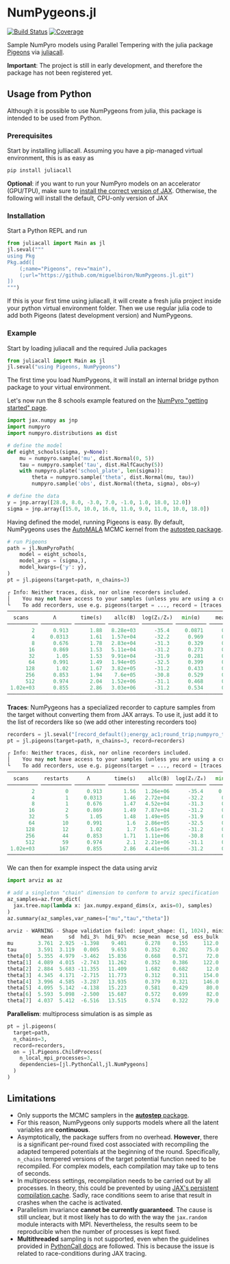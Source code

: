# NumPygeons.jl

[![Build Status](https://github.com/miguelbiron/NumPygeons.jl/actions/workflows/CI.yml/badge.svg?branch=main)](https://github.com/miguelbiron/NumPygeons.jl/actions/workflows/CI.yml?query=branch%3Amain)
[![Coverage](https://codecov.io/gh/miguelbiron/NumPygeons.jl/branch/main/graph/badge.svg)](https://codecov.io/gh/miguelbiron/NumPygeons.jl)

Sample NumPyro models using Parallel Tempering with the julia package
[Pigeons](https://pigeons.run/dev/) via 
[juliacall](https://juliapy.github.io/PythonCall.jl/dev/juliacall/).

**Important**: The project is still in early development, and therefore the 
package has not been registered yet.

## Usage from Python

Although it is possible to use NumPygeons from julia, this package is intended 
to be used from Python.


### Prerequisites

Start by installing julliacall. Assuming you have a pip-managed virtual 
environment, this is as easy as

```python
pip install juliacall
```

**Optional**: if you want to run your NumPyro models on an accelerator (GPU/TPU),
make sure to 
[install the correct version of JAX](https://jax.readthedocs.io/en/latest/installation.html).
Otherwise, the following will install the default, CPU-only version of JAX


### Installation

Start a Python REPL and run

```python
from juliacall import Main as jl
jl.seval("""
using Pkg
Pkg.add([
    (;name="Pigeons", rev="main"),
    (;url="https://github.com/miguelbiron/NumPygeons.jl.git")
])
""")
```

If this is your first time using juliacall, it will create a fresh julia
project inside your python virtual environment folder. Then we use regular
julia code to add both Pigeons (latest development version) and NumPygeons.


### Example

Start by loading juliacall and the required Julia packages 
```python
from juliacall import Main as jl
jl.seval("using Pigeons, NumPygeons")
```
The first time you load NumPygeons, it will install an internal bridge python
package to your virtual environment.

Let's now run the 8 schools example featured on the [NumPyro 
"getting started" page](https://num.pyro.ai/en/stable/getting_started.html).

```python
import jax.numpy as jnp
import numpyro
import numpyro.distributions as dist

# define the model
def eight_schools(sigma, y=None):
    mu = numpyro.sample('mu', dist.Normal(0, 5))
    tau = numpyro.sample('tau', dist.HalfCauchy(5))
    with numpyro.plate('school_plate', len(sigma)):
        theta = numpyro.sample('theta', dist.Normal(mu, tau))
        numpyro.sample('obs', dist.Normal(theta, sigma), obs=y)

# define the data
y = jnp.array([28.0, 8.0, -3.0, 7.0, -1.0, 1.0, 18.0, 12.0])
sigma = jnp.array([15.0, 10.0, 16.0, 11.0, 9.0, 11.0, 10.0, 18.0])
```

Having defined the model, running Pigeons is easy. By default, NumPygeons uses
the [AutoMALA](https://proceedings.mlr.press/v238/biron-lattes24a.html) MCMC kernel
from the [autostep package](https://github.com/UBC-Stat-ML/autostep). 
```python
# run Pigeons
path = jl.NumPyroPath(
    model = eight_schools,
    model_args = (sigma,),
    model_kwargs={'y': y},
)
pt = jl.pigeons(target=path, n_chains=3)

┌ Info: Neither traces, disk, nor online recorders included.
│    You may not have access to your samples (unless you are using a custom recorder, or maybe you just want log(Z)).
└    To add recorders, use e.g. pigeons(target = ..., record = [traces; record_default()])
────────────────────────────────────────────────────────────────────────────
  scans        Λ        time(s)    allc(B)  log(Z₁/Z₀)   min(α)     mean(α) 
────────── ────────── ────────── ────────── ────────── ────────── ──────────
        2      0.913       1.88   8.28e+03      -35.4     0.0871      0.544 
        4     0.0313       1.61   1.57e+04      -32.2      0.969      0.984 
        8      0.676       1.78   2.83e+04      -31.3      0.329      0.662 
       16      0.869       1.53   5.11e+04      -31.2      0.273      0.565 
       32       1.05       1.53   9.91e+04      -31.9      0.281      0.473 
       64      0.991       1.49   1.94e+05      -32.5      0.399      0.504 
      128       1.02       1.67   3.82e+05      -31.2      0.433      0.489 
      256      0.853       1.94    7.6e+05      -30.8      0.529      0.573 
      512      0.974       2.04   1.52e+06      -31.1      0.468      0.513 
 1.02e+03      0.855       2.86   3.03e+06      -31.2      0.534      0.572 
────────────────────────────────────────────────────────────────────────────
```

**Traces**: NumPygeons has a specialized recorder to capture samples from 
the target without converting them from JAX arrays. To use it, just add it to
the list of recorders like so (we add other interesting recorders too)
```python
recorders = jl.seval("[record_default();energy_ac1;round_trip;numpyro_trace]")
pt = jl.pigeons(target=path, n_chains=3, record=recorders)

┌ Info: Neither traces, disk, nor online recorders included.
│    You may not have access to your samples (unless you are using a custom recorder, or maybe you just want log(Z)).
└    To add recorders, use e.g. pigeons(target = ..., record = [traces; record_default()])
─────────────────────────────────────────────────────────────────────────────────────────────────────────────
  scans     restarts      Λ        time(s)    allc(B)  log(Z₁/Z₀)   min(α)     mean(α)    max|ρ|     mean|ρ| 
────────── ────────── ────────── ────────── ────────── ────────── ────────── ────────── ────────── ──────────
        2          0      0.913       1.56   1.26e+06      -35.4     0.0871      0.544          1          1 
        4          1     0.0313       1.46   2.72e+04      -32.2      0.969      0.984      0.991      0.991 
        8          1      0.676       1.47   4.52e+04      -31.3      0.329      0.662      0.993      0.983 
       16          2      0.869       1.49   7.87e+04      -31.2      0.273      0.565      0.992      0.951 
       32          5       1.05       1.48   1.49e+05      -31.9      0.281      0.473      0.995      0.995 
       64         10      0.991        1.6   2.86e+05      -32.5      0.399      0.504      0.987      0.986 
      128         12       1.02        1.7   5.61e+05      -31.2      0.433      0.489      0.989      0.981 
      256         44      0.853       1.71   1.11e+06      -30.8      0.529      0.573      0.991       0.99 
      512         59      0.974        2.1   2.21e+06      -31.1      0.468      0.513      0.991      0.988 
 1.02e+03        167      0.855       2.86   4.41e+06      -31.2      0.534      0.572      0.992      0.992 
─────────────────────────────────────────────────────────────────────────────────────────────────────────────
```

We can then for example inspect the data using arviz
```python
import arviz as az

# add a singleton "chain" dimension to conform to arviz specification
az_samples=az.from_dict(
  jax.tree.map(lambda x: jax.numpy.expand_dims(x, axis=0), samples)
)
az.summary(az_samples,var_names=["mu","tau","theta"])

arviz - WARNING - Shape validation failed: input_shape: (1, 1024), minimum_shape: (chains=2, draws=4)
           mean     sd  hdi_3%  hdi_97%  mcse_mean  mcse_sd  ess_bulk  ess_tail  r_hat
mu        3.761  2.925  -1.398    9.401      0.278    0.155     112.0     134.0    NaN
tau       3.591  3.119   0.005    9.653      0.352    0.202      75.0     131.0    NaN
theta[0]  5.355  4.979  -3.462   15.836      0.668    0.571      72.0      88.0    NaN
theta[1]  4.089  4.015  -2.743   11.262      0.352    0.386     122.0     186.0    NaN
theta[2]  2.884  5.683 -11.355   11.409      1.682    0.682      12.0      40.0    NaN
theta[3]  4.345  4.171  -2.715   11.773      0.312    0.311     154.0     186.0    NaN
theta[4]  3.996  4.585  -3.287   13.935      0.379    0.321     146.0     103.0    NaN
theta[5]  4.095  5.142  -4.138   15.223      0.581    0.429      80.0     128.0    NaN
theta[6]  5.593  5.098  -2.500   15.687      0.572    0.699      82.0      90.0    NaN
theta[7]  4.037  5.412  -6.516   13.515      0.574    0.322      79.0     102.0    NaN
```

**Parallelism**: multiprocess simulation is as simple as
```python
pt = jl.pigeons(
  target=path, 
  n_chains=3, 
  record=recorders,
  on = jl.Pigeons.ChildProcess(
    n_local_mpi_processes=3,
    dependencies=[jl.PythonCall,jl.NumPygeons]
  )
)

```

## Limitations

- Only supports the MCMC samplers in the 
[**autostep** package](https://github.com/UBC-Stat-ML/autostep).
- For this reason, NumPygeons only supports models where all the latent variables
are **continuous**.
- Asymptotically, the package suffers from no overhead. **However**, there is a 
significant per-round fixed cost associated with recompiling the adapted tempered
potentials at the beginning of the round. Specifically, `n_chains` tempered 
versions of the target potential function need to be recompiled. For complex models,
each compilation may take up to tens of seconds.
- In multiprocess settings, recompilation needs to be carried out by all processes. 
In theory, this could be prevented by using 
[JAX's persistent compilation cache](https://docs.jax.dev/en/latest/persistent_compilation_cache.html).
Sadly, race conditions seem to arise that result in crashes when the cache is activated. 
- Parallelism invariance **cannot be currently guaranteed**. The cause is still unclear,
but it most likely has to do with the way the `jax.random` module interacts with MPI.
Nevertheless, the results seem to be reproducible when the number of processes
is kept fixed.
- **Multithreaded** sampling is not supported, even when the guidelines
provided in [PythonCall docs](https://juliapy.github.io/PythonCall.jl/dev/pythoncall/#jl-multi-threading)
are followed. This is because the issue is related to race-conditions during JAX tracing.